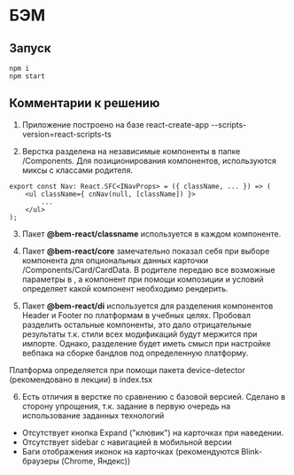 # БЭМ

## Запуск
```
npm i
npm start
```

## Комментарии к решению
1. Приложение построено на базе react-create-app --scripts-version=react-scripts-ts

  
  
2. Верстка разделена на независимые компоненты в папке /Components.
Для позиционирования компонентов, используются миксы с классами родителя.
```
export const Nav: React.SFC<INavProps> = ({ className, ... }) => (
    <ul className={ cnNav(null, [className]) }>
        ...
    </ul>
);
```

3. Пакет **@bem-react/classname** используется в каждом компоненте.

4. Пакет **@bem-react/core** замечательно показал себя при выборе компонента для опциональных данных карточки /Components/Card/CardData.
В родителе передаю все возможные параметры в <CardData />, а компонент при помощи композиции и условий определяет 
какой компонент необходимо рендерить. 

5. Пакет **@bem-react/di** используется для разделения компонентов Header и Footer по платформам в учебных целях. 
Пробовал разделить остальные компоненты, это дало отрицательные результаты т.к. стили всех модификаций будут мержится при импорте.
Однако, разделение будет иметь смысл при настройке вебпака на сборке бандлов под определенную платформу.

Платформа определяется при помощи пакета device-detector (рекомендовано в лекции) в index.tsx

6. Есть отличия в верстке по сравнению с базовой версией. Сделано в сторону упрощения, 
т.к. задание в первую очередь на использование заданных технологий 
  - Отсутствует кнопка Expand ("клювик") на карточках при наведении.
  - Отсутствует sidebar с навигацией в мобильной версии
  - Баги отображения иконок на карточках (рекомендуются Blink-браузеры (Chrome, Яндекс))
